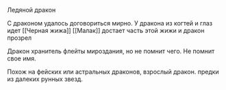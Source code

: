 Ледяной дракон

С драконом удалось договориться мирно.
У дракона из когтей и глаз идет [[Черная жижа]]
[[Малак]] достает часть этой жижи и дракон прозрел

Дракон хранитель флейты мироздания, но не помнит чего. Не помнит свое имя.

Похож на фейских или астральных драконов, взрослый дракон.
предки из далеких рунных звезд. 

